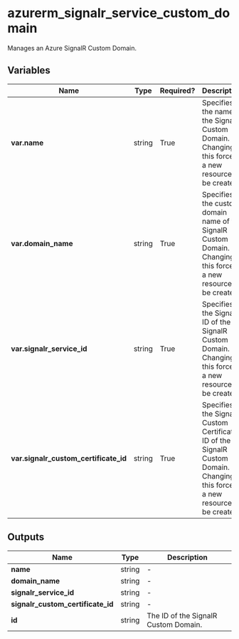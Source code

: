 # azurerm_signalr_service_custom_domain

Manages an Azure SignalR Custom Domain.

## Variables

| Name | Type | Required? |  Description |
| ---- | ---- | --------- |  ----------- |
| **var.name** | string | True | Specifies the name of the SignalR Custom Domain. Changing this forces a new resource to be created. | 
| **var.domain_name** | string | True | Specifies the custom domain name of the SignalR Custom Domain. Changing this forces a new resource to be created. | 
| **var.signalr_service_id** | string | True | Specifies the SignalR ID of the SignalR Custom Domain. Changing this forces a new resource to be created. | 
| **var.signalr_custom_certificate_id** | string | True | Specifies the SignalR Custom Certificate ID of the SignalR Custom Domain. Changing this forces a new resource to be created. | 



## Outputs

| Name | Type | Description |
| ---- | ---- | --------- | 
| **name** | string  | - | 
| **domain_name** | string  | - | 
| **signalr_service_id** | string  | - | 
| **signalr_custom_certificate_id** | string  | - | 
| **id** | string  | The ID of the SignalR Custom Domain. | 